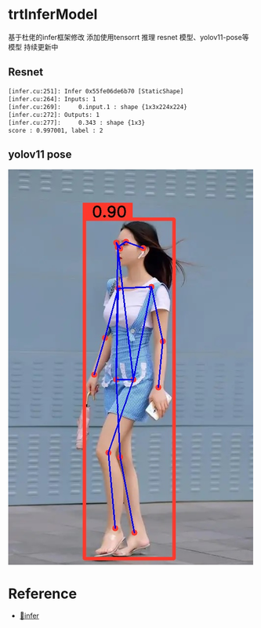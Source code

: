 # trtInferModel
基于杜佬的infer框架修改
添加使用tensorrt 推理 resnet 模型、yolov11-pose等模型
持续更新中

## Resnet
```
[infer.cu:251]: Infer 0x55fe06de6b70 [StaticShape]
[infer.cu:264]: Inputs: 1
[infer.cu:269]: 	0.input.1 : shape {1x3x224x224}
[infer.cu:272]: Outputs: 1
[infer.cu:277]: 	0.343 : shape {1x3}
score : 0.997001, label : 2
```

## yolov11 pose
![](./workspace/result/Yolov11-pose-result.jpg)

# Reference
- [🌻infer](https://github.com/shouxieai/infer)
